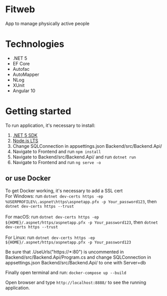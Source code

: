 # Fitweb
 App to manage physically active people

# Technologies
 * .NET 5
 * EF Core
 * Autofac
 * AutoMapper
 * NLog 
 * XUnit 
 * Angular 10

# Getting started
To run application, it's necessary to install:
1. [.NET 5 SDK](https://dotnet.microsoft.com/download/dotnet/5.0)
2. [Node.js LTS](https://nodejs.org/en/)
3. Change SQLConnection in appsettings.json Backend/src/Backend.Api/
4. Navigate to Frontend and run `npm install`
5. Navigate to Backend/src/Backend.Api/ and run `dotnet run` 
6. Navigate to Frontend and run `ng serve -o`

## or use Docker
To get Docker working, it's necessary to add a SSL cert <br/>
For Windows: run `dotnet dev-certs https -ep %USERPROFILE%\.aspnet\https\aspnetapp.pfx -p Your_password123`, then `dotnet dev-certs https --trust`<br/><br/>
For macOS: run `dotnet dev-certs https -ep ${HOME}/.aspnet/https/aspnetapp.pfx -p Your_password123`, then  `dotnet dev-certs https --trust`<br/><br/>
For Linux: run `dotnet dev-certs https -ep ${HOME}/.aspnet/https/aspnetapp.pfx -p Your_password123`<br/>

Be sure that .UseUrls("https://*:80") is uncommented in Backend/src/Backend.Api/Program.cs and change SQLConnection in appsettings.json Backend/src/Backend.Api/ to one with Server=db

Finally open terminal and run: `docker-compose up --build`

Open browser and type `http://localhost:8888/` to see the running application.
